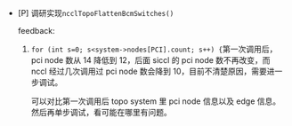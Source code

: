 * [P] 调研实现`ncclTopoFlattenBcmSwitches()`

    feedback:

    1. `for (int s=0; s<system->nodes[PCI].count; s++) {`第一次调用后，pci node 数从 14 降低到 12，后面 siccl 的 pci node 数不再改变，而 nccl 经过几次调用过 pci node 数会降到 10，目前不清楚原因，需要进一步调试。

        可以对比第一次调用后 topo system 里 pci node 信息以及 edge 信息。然后再单步调试，看可能在哪里有问题。
